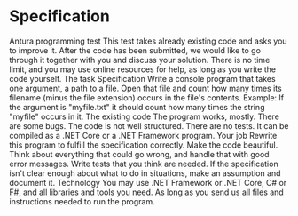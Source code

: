 # Specification 

Antura programming test
This test takes already existing code and asks you to improve it. After the code has been submitted,
we would like to go through it together with you and discuss your solution. There is no time limit,
and you may use online resources for help, as long as you write the code yourself.
The task
Specification
Write a console program that takes one argument, a path to a file.
Open that file and count how many times its filename (minus the file extension) occurs in the file&#39;s
contents.
Example: If the argument is &quot;myfile.txt&quot; it should count how many times the string &quot;myfile&quot; occurs in
it.
The existing code
The program works, mostly. There are some bugs.
The code is not well structured.
There are no tests.
It can be compiled as a .NET Core or a .NET Framework program.
Your job
Rewrite this program to fulfill the specification correctly.
Make the code beautiful.
Think about everything that could go wrong, and handle that with good error messages.
Write tests that you think are needed.
If the specification isn&#39;t clear enough about what to do in situations, make an assumption and
document it.
Technology
You may use .NET Framework or .NET Core, C# or F#, and all libraries and tools you need. As long as
you send us all files and instructions needed to run the program.